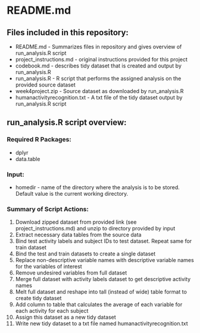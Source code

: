 # README.md

## Files included in this repository:
* README.md                    - Summarizes files in repository and gives overview of run_analysis.R script
* project_instructions.md      - original instructions provided for this project
* codebook.md                  - describes tidy dataset that is created and output by run_analysis.R
* run_analysis.R               - R script that performs the assigned analysis on the provided source dataset
* week4project.zip             - Source dataset as downloaded by run_analysis.R
* humanactivityrecognition.txt - A txt file of the tidy dataset output by run_analysis.R script


## run_analysis.R script overview:
### Required R Packages:
* dplyr
* data.table

### Input:
* homedir - name of the directory where the analysis is to be stored. Default value is the current working directory.

### Summary of Script Actions:
1.  Download zipped dataset from provided link (see project_instructions.md) and unzip to directory provided by input
2.  Extract necessary data tables from the source data
3.  Bind test activity labels and subject IDs to test dataset. Repeat same for train dataset
3.  Bind the test and train datasets to create a single dataset
4.  Replace non-descriptive variable names with descriptive variable names for the variables of interest
5.  Remove undesired variables from full dataset
6.  Merge full dataset with activity labels dataset to get descriptive activity names
7.  Melt full dataset and reshape into tall (instead of wide) table format to create tidy dataset
8.  Add column to table that calculates the average of each variable for each activity for each subject
9.  Assign this dataset as a new tidy dataset
10. Write new tidy dataset to a txt file named humanactivityrecognition.txt 
